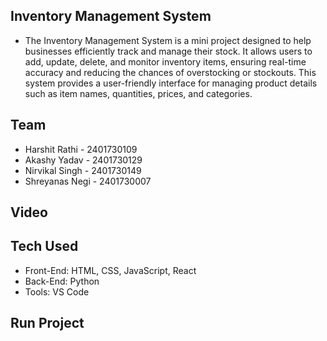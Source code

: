## Inventory Management System
- The Inventory Management System is a mini project designed to help businesses efficiently track and manage their stock. It allows users to add, update, delete, and monitor inventory items, ensuring real-time accuracy and reducing the chances of overstocking or stockouts. This system provides a user-friendly interface for managing product details such as item names, quantities, prices, and categories.

## Team
- Harshit Rathi - 2401730109
- Akashy Yadav - 2401730129
- Nirvikal Singh - 2401730149
- Shreyanas Negi - 2401730007

## Video


## Tech Used
- Front-End: HTML, CSS, JavaScript, React
- Back-End: Python
- Tools: VS Code



## Run Project



